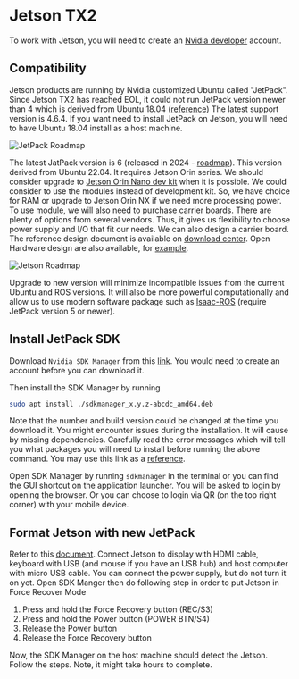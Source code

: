 # Jetson TX2

To work with Jetson, you will need to create an [Nvidia developer](https://developer.nvidia.com/) account.

## Compatibility

Jetson products are running by Nvidia customized Ubuntu called "JetPack".
Since Jetson TX2 has reached EOL, it could not run JetPack version newer than 4 which is derived from Ubuntu 18.04 ([reference](https://developer.nvidia.com/embedded/jetpack-archive))
The latest support version is 4.6.4.
If you want need to install JetPack on Jetson, you will need to have Ubuntu 18.04 install as a host machine.

![JetPack Roadmap](https://developer.download.nvidia.com/embedded/images/jetson_roadmap/Jetson-JetPack_SW_Roadmap-2023-09-18.png)

The latest JatPack version is 6 (released in 2024 - [roadmap](https://developer.nvidia.com/embedded/develop/roadmap)).
This version derived from Ubuntu 22.04.
It requires Jetson Orin series.
We should consider upgrade to [Jetson Orin Nano dev kit](https://developer.nvidia.com/buy-jetson) when it is possible.
We could consider to use the modules instead of development kit.
So, we have choice for RAM or upgrade to Jetson Orin NX if we need more processing power.
To use module, we will also need to purchase carrier boards.
There are plenty of options from several vendors.
Thus, it gives us flexibility to choose power supply and I/O that fit our needs.
We can also design a carrier board.
The reference design document is available on [download center](https://developer.nvidia.com/embedded/downloads).
Open Hardware design are also available, for [example](https://github.com/antmicro/jetson-orin-baseboard).

![Jetson Roadmap](https://developer.download.nvidia.com/embedded/images/jetson_roadmap/Jetson_modules-Commercial_roadmap-2023-09-01.png)

Upgrade to new version will minimize incompatible issues from the current Ubuntu and ROS versions.
It will also be more powerful computationally and allow us to use modern software package such as [Isaac-ROS](https://developer.nvidia.com/isaac-ros) (require JetPack version 5 or newer).

## Install JetPack SDK

Download `Nvidia SDK Manager` from this [link](https://developer.nvidia.com/embedded/downloads).
You would need to create an account before you can download it.

Then install the SDK Manager by running

```bash
sudo apt install ./sdkmanager_x.y.z-abcdc_amd64.deb
```

Note that the number and build version could be changed at the time you download it.
You might encounter issues during the installation.
It will cause by missing dependencies.
Carefully read the error messages which will tell you what packages you will need to install before running the above command.
You may use this link as a [reference](https://docs.nvidia.com/sdk-manager/download-run-sdkm/index.html).

Open SDK Manager by running `sdkmanager` in the terminal or you can find the GUI shortcut on the application launcher.
You will be asked to login by opening the browser.
Or you can choose to login via QR (on the top right corner) with your mobile device.

## Format Jetson with new JetPack

Refer to this [document](https://docs.nvidia.com/sdk-manager/install-with-sdkm-jetson/index.html).
Connect Jetson to display with HDMI cable, keyboard with USB (and mouse if you have an USB hub) and host computer with micro USB cable.
You can connect the power supply, but do not turn it on yet.
Open SDK Manger then do following step in order to put Jetson in Force Recover Mode

1. Press and hold the Force Recovery button (REC/S3)
2. Press and hold the Power button (POWER BTN/S4)
3. Release the Power button
4. Release the Force Recovery button

Now, the SDK Manager on the host machine should detect the Jetson.
Follow the steps.
Note, it might take hours to complete.


